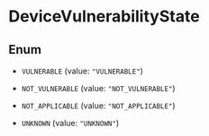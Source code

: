 

# DeviceVulnerabilityState

## Enum


* `VULNERABLE` (value: `"VULNERABLE"`)

* `NOT_VULNERABLE` (value: `"NOT_VULNERABLE"`)

* `NOT_APPLICABLE` (value: `"NOT_APPLICABLE"`)

* `UNKNOWN` (value: `"UNKNOWN"`)



